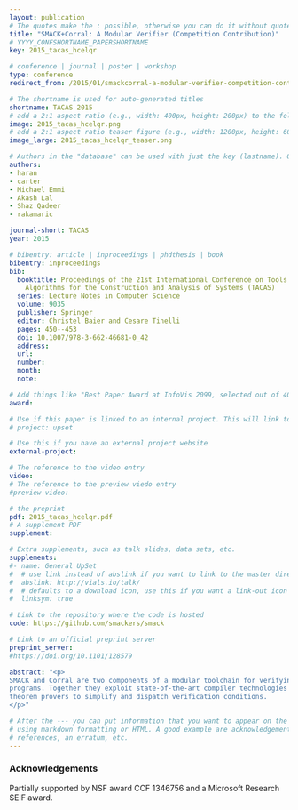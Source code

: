 ```yaml
---
layout: publication
# The quotes make the : possible, otherwise you can do it without quotes
title: "SMACK+Corral: A Modular Verifier (Competition Contribution)"
# YYYY_CONFSHORTNAME_PAPERSHORTNAME
key: 2015_tacas_hcelqr

# conference | journal | poster | workshop
type: conference
redirect_from: /2015/01/smackcorral-a-modular-verifier-competition-contribution

# The shortname is used for auto-generated titles
shortname: TACAS 2015
# add a 2:1 aspect ratio (e.g., width: 400px, height: 200px) to the folder /assets/images/papers/
image: 2015_tacas_hcelqr.png
# add a 2:1 aspect ratio teaser figure (e.g., width: 1200px, height: 600px) to the folder /assets/images/papers/
image_large: 2015_tacas_hcelqr_teaser.png

# Authors in the "database" can be used with just the key (lastname). Others can be written properly.
authors:
- haran
- carter
- Michael Emmi
- Akash Lal
- Shaz Qadeer
- rakamaric

journal-short: TACAS
year: 2015

# bibentry: article | inproceedings | phdthesis | book
bibentry: inproceedings
bib:
  booktitle: Proceedings of the 21st International Conference on Tools and
    Algorithms for the Construction and Analysis of Systems (TACAS)
  series: Lecture Notes in Computer Science
  volume: 9035
  publisher: Springer
  editor: Christel Baier and Cesare Tinelli
  pages: 450--453
  doi: 10.1007/978-3-662-46681-0_42
  address:
  url:
  number:
  month:
  note:

# Add things like "Best Paper Award at InfoVis 2099, selected out of 4000 submissions"
award:

# Use if this paper is linked to an internal project. This will link to the project site
# project: upset

# Use this if you have an external project website
external-project:

# The reference to the video entry
video:
# The reference to the preview viedo entry
#preview-video:

# the preprint
pdf: 2015_tacas_hcelqr.pdf
# A supplement PDF
supplement:

# Extra supplements, such as talk slides, data sets, etc.
supplements:
#- name: General UpSet
#  # use link instead of abslink if you want to link to the master directory
#  abslink: http://vials.io/talk/
#  # defaults to a download icon, use this if you want a link-out icon
#  linksym: true

# Link to the repository where the code is hosted
code: https://github.com/smackers/smack

# Link to an official preprint server
preprint_server: 
#https://doi.org/10.1101/128579

abstract: "<p>
SMACK and Corral are two components of a modular toolchain for verifying C
programs. Together they exploit state-of-the-art compiler technologies and
theorem provers to simplify and dispatch verification conditions.
</p>"

# After the --- you can put information that you want to appear on the website
# using markdown formatting or HTML. A good example are acknowledgements, extra
# references, an erratum, etc.
---
```

### Acknowledgements

Partially supported by NSF award CCF 1346756 and a Microsoft Research SEIF
award.

